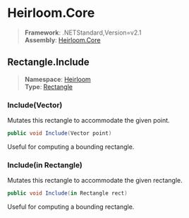 # Heirloom.Core

> **Framework**: .NETStandard,Version=v2.1  
> **Assembly**: [Heirloom.Core][0]  

## Rectangle.Include

> **Namespace**: [Heirloom][0]  
> **Type**: [Rectangle][1]  

### Include(Vector)

Mutates this rectangle to accommodate the given point.

```cs
public void Include(Vector point)
```

Useful for computing a bounding rectangle.

### Include(in Rectangle)

Mutates this rectangle to accommodate the given rectangle.

```cs
public void Include(in Rectangle rect)
```

Useful for computing a bounding rectangle.

[0]: ../../../Heirloom.Core.md
[1]: ../Rectangle.md

